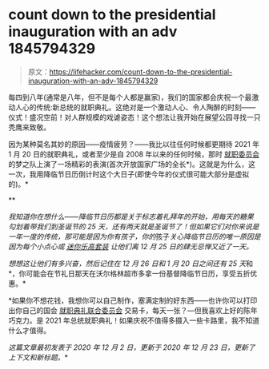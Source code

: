 # count down to the presidential inauguration with an adv 1845794329

> 原文：<https://lifehacker.com/count-down-to-the-presidential-inauguration-with-an-adv-1845794329>

每四到八年(通常是八年，但不是每个人都是赢家)，我们的国家都会庆祝一个最激动人心的传统:新总统的就职典礼。这绝对是一个激动人心、令人陶醉的时刻——仪式！盛况空前！对人群规模的戏谑姿态！这个想法让我开始在展望公园寻找一只秃鹰来致敬。

因为某种莫名其妙的原因——疫情疲劳？——我比以往任何时候都更期待 2021 年 1 月 20 日的就职典礼，或者至少是自 2008 年以来的任何时候，那时 [就职委员会](https://en.wikipedia.org/wiki/First_inauguration_of_Barack_Obama#Presidential_Inaugural_Committee) 的梦之队上演了一场精彩的表演(首次开放国家广场的全长*)。这就是为什么，这一次，我用降临节日历倒计时这个大日子(即使今年的仪式很可能大部分是虚拟的)。*

**

*我知道你在想什么——降临节日历都是关于标志着礼拜年的开始，用每天的糖果勾划着带我们到圣诞节的 25 天，还有两天就是圣诞节了！但如果它们对你来说是一年一度的传统，那可能是因为你有孩子，你的*孩子*关心降临节日历的唯一原因是因为每个小点心或 [迷你乐高套装](https://jaysbrickblog.com/star-wars-2/lego-star-wars-advent-calendar-2020-countdown/) 让他们离 12 月 25 日的肆无忌惮又近了一天。*

*想想这让他们有多兴奋，然后记住在 12 月 26 日和 1 月 20 日之间还有 25 天*和*，你可能会在节礼日那天在沃尔格林超市多拿一份基督降临节日历，享受五折优惠。*

*如果你不想花钱，我想你可以自己制作，塞满定制的好东西——也许你可以打印出你自己的国会 [就职典礼联合委员会](https://en.wikipedia.org/wiki/Joint_Committee_on_Inaugural_Ceremonies) 交易卡，每天一张？—但我喜欢上好的陈年巧克力。是 2021 年总统就职典礼！如果庆祝不值得多摄入一些卡路里，我不知道什么才值得。

*这篇文章最初发表于 2020 年 12 月 2 日，更新于 2020 年 12 月 23 日，更新了上下文和新标题。**